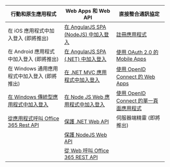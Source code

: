 | 行動和原生應用程式 | Web Apps 和 Web API | 直接整合通訊協定 |
| ----------------------- | ------------------------------- | --------------------- |
| 在 iOS 應用程式中加入登入 (即將推出) | [在 AngularJS SPA (NodeJS) 中加入登入](active-directory-v2-devquickstarts-angular-node.md) | [註冊應用程式](active-directory-v2-app-registration.md) |
| 在 Android 應用程式中加入登入 (即將推出) | [在 AngularJS SPA (.NET) 中加入登入](active-directory-v2-devquickstarts-angular-dotnet.md) | [使用 OAuth 2.0 的 Mobile Apps](active-directory-v2-protocols-oauth-code.md) |
| 在 Windows 通用應用程式中加入登入 (即將推出) | [在 .NET MVC 應用程式中加入登入](active-directory-v2-devquickstarts-dotnet-web.md) | [使用 OpenID Connect 的 Web Apps](active-directory-v2-protocols-oidc.md) |
| [在 Windows 傳統型應用程式中加入登入](active-directory-v2-devquickstarts-wpf.md)| [在 Node JS Web 應用程式中加入登入](active-directory-v2-devquickstarts-node-web.md) | [使用 OpenID Connect 的單一頁面應用程式](active-directory-protocols-implicit.md) 
| [從應用程式呼叫 Office 365 Rest API](https://www.msdn.com/office/office365/howto/authenticate-Office-365-APIs-using-v2) | [保護 .NET Web API](active-directory-v2-devquickstarts-dotnet-api.md) | 伺服器端精靈 (即將推出) |
| | [保護 NodeJS Web API](active-directory-v2-devquickstarts-node-api.md) |
| | [從 Web 呼叫 Office 365 REST API](https://www.msdn.com/office/office365/howto/authenticate-Office-365-APIs-using-v2) |

<!---HONumber=AcomDC_1125_2015-->
